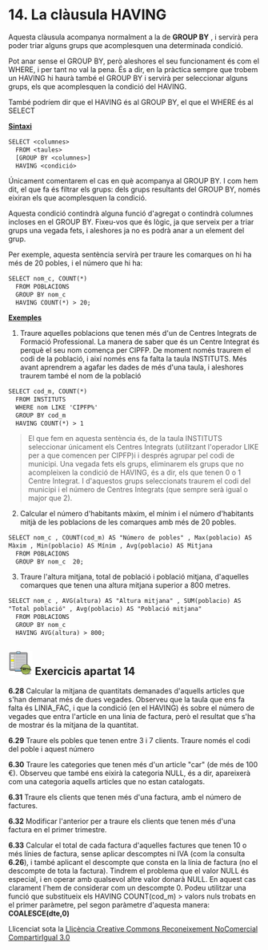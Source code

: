 # 14\. La clàusula HAVING

Aquesta clàusula acompanya normalment a la de **GROUP BY** , i servirà pera
poder triar alguns grups que acomplesquen una determinada condició.

Pot anar sense el GROUP BY, però aleshores el seu funcionament és com el
WHERE, i per tant no val la pena. És a dir, en la pràctica sempre que trobem
un HAVING hi haurà també el GROUP BY i servirà per seleccionar alguns grups,
els que acomplesquen la condició del HAVING.

També podríem dir que el HAVING és al GROUP BY, el que el WHERE és al SELECT

**<u>Sintaxi</u>**
```
SELECT <columnes>  
  FROM <taules>  
  [GROUP BY <columnes>]  
  HAVING <condició>
```
Únicament comentarem el cas en què acompanya al GROUP BY. I com hem dit, el
que fa és filtrar els grups: dels grups resultants del GROUP BY, només eixiran
els que acomplesquen la condició.

Aquesta condició contindrà alguna funció d'agregat o contindrà columnes
incloses en el GROUP BY. Fixeu-vos que és lògic, ja que serveix per a triar
grups una vegada fets, i aleshores ja no es podrà anar a un element del grup.

Per exemple, aquesta sentència servirà per traure les comarques on hi ha més
de 20 pobles, i el número que hi ha:
```
SELECT nom_c, COUNT(*)  
  FROM POBLACIONS  
  GROUP BY nom_c  
  HAVING COUNT(*) > 20;
```
**<u>Exemples</u>**

  1) Traure aquelles poblacions que tenen més d'un de Centres Integrats de Formació Professional. La manera de saber que és un Centre Integrat és perquè el seu nom comença per CIPFP. De moment només traurem el codi de la població, i així només ens fa falta la taula INSTITUTS. Més avant aprendrem a agafar les dades de més d'una taula, i aleshores traurem també el nom de la població
```
SELECT cod_m, COUNT(*)  
  FROM INSTITUTS  
  WHERE nom LIKE 'CIPFP%'  
  GROUP BY cod_m  
  HAVING COUNT(*) > 1
```
> El que fem en aquesta sentència és, de la taula INSTITUTS seleccionar
> únicament els Centres Integrats (utilitzant l'operador LIKE per a que
> comencen per CIPFP)i i després agrupar pel codi de municipi. Una vegada fets
> els grups, eliminarem els grups que no acompleixen la condició de HAVING, és
> a dir, els que tenen 0 o 1 Centre Integrat. I d'aquestos grups seleccionats
> traurem el codi del municipi i el número de Centres Integrats (que sempre
> serà igual o major que 2).

  2) Calcular el número d'habitants màxim, el mínim i el número d'habitants mitjà de les poblacions de les comarques amb més de 20 pobles.
```
SELECT nom_c , COUNT(cod_m) AS "Número de pobles" , Max(poblacio) AS Màxim , Min(poblacio) AS Mínim , Avg(poblacio) AS Mitjana  
  FROM POBLACIONS  
  GROUP BY nom_c  20;
```
  3) Traure l'altura mitjana, total de població i població mitjana, d'aquelles comarques que tenen una altura mitjana superior a 800 metres.
```
SELECT nom_c , AVG(altura) AS "Altura mitjana" , SUM(poblacio) AS "Total població" , Avg(poblacio) AS "Població mitjana"  
  FROM POBLACIONS  
  GROUP BY nom_c  
  HAVING AVG(altura) > 800;
```

## ![](icon_activity.gif) Exercicis apartat 14

**6.28** Calcular la mitjana de quantitats demanades d'aquells articles que
s'han demanat més de dues vegades. Observeu que la taula que ens fa falta és
LINIA_FAC, i que la condició (en el HAVING) és sobre el número de vegades que
entra l'article en una linia de factura, però el resultat que s'ha de mostrar
és la mitjana de la quantitat.

**6.29** Traure els pobles que tenen entre 3 i 7 clients. Traure només el codi
del poble i aquest número

**6.30** Traure les categories que tenen més d'un article "car" (de més de
100 €). Observeu que també ens eixirà la categoria NULL, és a dir, apareixerà
com una categoria aquells articles que no estan catalogats.

**6.31** Traure els clients que tenen més d'una factura, amb el número de
factures.

**6.32** Modificar l'anterior per a traure els clients que tenen més
d'una factura en el primer trimestre.

**6.33** Calcular el total de cada factura d'aquelles factures que
tenen 10 o més línies de factura, sense aplicar descomptes ni IVA (com la
consulta **6.26**), i també aplicant el descompte que consta en la línia de
factura (no el descompte de tota la factura). Tindrem el problema que el valor
NULL és especial, i en operar amb qualsevol altre valor donarà NULL. En aquest
cas clarament l'hem de considerar com un descompte 0. Podeu utilitzar una
funció que substitueix els 
HAVING COUNT(cod_m) > valors nuls trobats en el primer paràmetre, pel
segon paràmetre d'aquesta manera: **COALESCE(dte,0)**

Llicenciat sota la  [Llicència Creative Commons Reconeixement NoComercial
CompartirIgual 3.0](http://creativecommons.org/licenses/by-nc-sa/3.0/)

